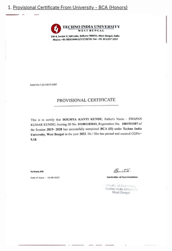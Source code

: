 1. [Provisional Certificate From University - BCA (Honors)](https://raw.githubusercontent.com/SoumyaK4/Important-Docs/main/Certificates/Provisional%20Certificate%20University%20-%20BCA%20(H).jpg)
<center><img src="https://raw.githubusercontent.com/SoumyaK4/Important-Docs/main/Certificates/Provisional%20Certificate%20University%20-%20BCA%20(H).jpg"></center>
